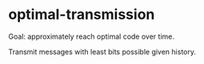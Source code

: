 # optimal-transmission

Goal: approximately reach optimal code over time.

Transmit messages with least bits possible given history.
